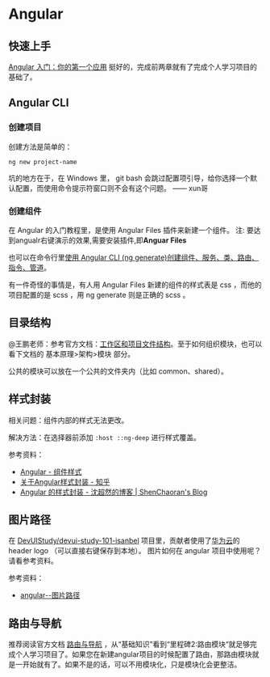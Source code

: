 # Angular

## 快速上手

[Angular 入门：你的第一个应用](https://angular.cn/start) 挺好的，完成前两章就有了完成个人学习项目的基础了。

## Angular CLI 

### 创建项目

创建方法是简单的：

```
ng new project-name
```

坑的地方在于，在 Windows 里， git bash 会跳过配置项引导，给你选择一个默认配置，而使用命令提示符窗口则不会有这个问题。 —— xun哥

### 创建组件

在 Angular 的入门教程里，是使用 Angular Files 插件来新建一个组件。
注: 要达到angualr右键演示的效果,需要安装插件,即**Anguar Files**

也可以在命令行里[使用 Angular CLI (ng generate)创建组件、服务、类、路由、指令、管道](http://www.nbsite.cn/qdjs/152)。

有一件奇怪的事情是，有人用 Angular Files 新建的组件的样式表是 css ，而他的项目配置的是 scss ，用 ng generate 则是正确的 scss 。
## 目录结构

@王鹏老师：参考官方文档：[工作区和项目文件结构](https://angular.cn/guide/file-structure)。至于如何组织模块，也可以看下文档的 基本原理>架构>模块 部分。

公共的模块可以放在一个公共的文件夹内（比如 common、shared）。

## 样式封装

相关问题：组件内部的样式无法更改。

解决方法：在选择器前添加 `:host ::ng-deep` 进行样式覆盖。

参考资料：

* [Angular - 组件样式](https://angular.cn/guide/component-styles)
* [关于Angular样式封装 - 知乎](https://zhuanlan.zhihu.com/p/31235358)
* [Angular 的样式封装 - 沈超然的博客 \| ShenChaoran's Blog](https://shenchaoran.github.io/2018/08/22/Angular-的样式封装/)

## 图片路径

在 [DevUIStudy/devui-study-101-isanbel](https://github.com/DevUIStudy/devui-study-101-isanbel) 项目里，贡献者使用了[华为云](https://www.huaweicloud.com)的 header logo （可以直接右键保存到本地）。 图片如何在 angular 项目中使用呢？请看参考资料。

参考资料：

* [angular--图片路径](https://blog.csdn.net/weixin_42429288/article/details/96484668)

## 路由与导航

推荐阅读官方文档 [路由与导航](https://angular.cn/guide/router#routing--navigation) ，从“基础知识”看到“里程碑2:路由模块“就足够完成个人学习项目了。如果您在新建angular项目的时候配置了路由，那路由模块就是一开始就有了。如果不是的话，可以不用模块化，只是模块化会更整洁。

